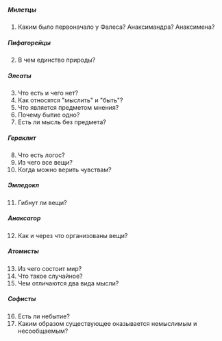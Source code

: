##### Милетцы
1. Каким было первоначало у Фалеса? Анаксимандра? Анаксимена?
##### Пифагорейцы
 2. В чем единство природы?
##### Элеаты
3. Что есть и чего нет?
4. Как относятся "мыслить" и "быть"?
5. Что является предметом мнения?
6. Почему бытие одно?
7. Есть ли мысль без предмета?
##### Гераклит
8. Что есть логос?
9. Из чего все вещи?
10. Когда можно верить чувствам?
##### Эмпедокл
11. Гибнут ли вещи?
##### Анаксагор
12. Как и через что организованы вещи?
##### Атомисты
13. Из чего состоит мир?
14. Что такое случайное?
15. Чем отличаются два вида мысли?
##### Софисты
16. Есть ли небытие?
17. Каким образом существующее оказывается немыслимым и несообщаемым?